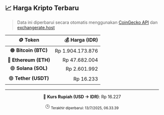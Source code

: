 

<!-- HARGA_KRIPTO -->
## 📈 Harga Kripto Terbaru

> Data ini diperbarui secara otomatis menggunakan [CoinGecko API](https://www.coingecko.com/) dan [exchangerate.host](https://exchangerate.host/)

<div align="center">

| 🪙 Token | 💰 Harga (IDR) |
|:------:|---------------:|
| 🟠 **Bitcoin (BTC)**   | Rp 1.904.173.876 |
| 🔵 **Ethereum (ETH)**  | Rp 47.682.004 |
| 🟣 **Solana (SOL)**    | Rp 2.601.992 |
| 🟢 **Tether (USDT)**   | Rp 16.233 |

---

💱 **Kurs Rupiah (USD → IDR)**: Rp 16.227

🕒 <sub>Terakhir diperbarui: 13/7/2025, 06.33.39</sub>

</div>
<!-- /HARGA_KRIPTO -->